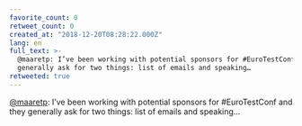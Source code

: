 ```yaml
---
favorite_count: 0
retweet_count: 0
created_at: "2018-12-20T08:28:22.000Z"
lang: en
full_text: >-
  @maaretp: I’ve been working with potential sponsors for #EuroTestConf and they
  generally ask for two things: list of emails and speaking…
retweeted: true
---
```


[@maaretp](https://twitter.com/maaretp): I’ve been working with potential
sponsors for #EuroTestConf and they generally ask for two things: list of emails
and speaking…
